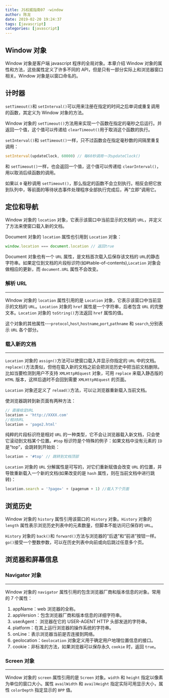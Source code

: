 ```yaml
---
title: JS权威指南07 -window
author: 陈龙
date: 2019-02-20 19:24:37
tags: [javascript]
categories: [javascript]
---
```


## Window 对象

Window 对象是客户端 javascript 程序的全局对象。本章介绍 Window 对象的属性和方法，这些属性定义了许多不同的 API，但是只有一部分实际上和浏览器窗口相关。Window 对象是以窗口命名的。

## 计时器

`setTimeout()`和 `setInterval()`可以用来注册在指定的时间之后单词或重复调用的函数，其定义为 Window 对象的方法。

Window 对象的 `setTimeout()`方法用来实现一个函数在指定的毫秒之后运行。并返回一个值，这个值可以传递给 `clearTimeout()`用于取消这个函数的执行。

`setInterval()`和 `setTimeout()`一样，只不过函数会在指定毫秒数的间隔里重复调用：

```js
setInterval(updateClock, 60000) // 每60秒调用一次updateClock()
```

和 `setTimeout()`一样，也会返回一个值，这个值可以传递给 `clearInterval()`，用以取消后续函数的调用。

如果以 `0` 毫秒调用 `setTimeout()`，那么指定的函数不会立刻执行。相反会把它放到队列中，等前面的等待状态事件处理程序全部执行完成后，再“立即”调用它。

## 定位和导航

Window 对象的 `location` 对象，它表示该窗口中当前显示的文档的 `URL`，并定义了方法来使窗口载入新的文档。

Document 对象的 `location` 属性也引用到 `Location` 对象：

```js
window.location === document.location // 返回true
```

Document 对象也有一个 `URL` 属性，是文档首次载入后保存该文档的 `URL`的静态字符串。如果定位到文档的片段标识符(如#table-of-contents),`Location` 对象会做相应的更新，而 `document.URL` 属性不会改变。

### 解析 URL

---

WIndow 对象的 `location` 属性引用的是 `Location` 对象，它表示该窗口中当前显示的文档的 `URL`。`Location` 对象的 `href` 属性是一个字符串，后者包含 `URL` 的完整文本。`Location` 对象的 `toString()`方法返回 `href` 属性的值。

这个对象的其他属性---`protocol`,`host`,`hostname`,`port`,`pathname` 和 `search`,分别表示 `URL` 各个部分。

### 载入新的文档

---

`Location` 对象的 `assign()`方法可以使窗口载入并显示你指定的 `URL` 中的文档。`replace()`方法类似，但他在载入新的文档之前会把浏览历史中把当前文档删除。比如当要检测到用户不支持 `XMLHttpREquest` 对象，可用 `replace` 来载入静态版的 `HTML` 版本，这样后退时不会回到需要 `XMLHttpREquest` 的页面。

`Location` 对象还定义了 `reload()`方法，可以让浏览器重新载入当前文档。

使浏览器跳转到新页面有两种方法：

```js
// 直接给定URL
location = 'http://XXXX.com'
//相对URL
location = 'page2.html'
```

纯粹的片段标识符是相对 `URL` 的一种类型，它不会让浏览器载入新文档，只会使它滚动到文档某个位置。`#top` 标识符是个特殊的例子：如果文档中没有元素的 `ID` 是“top”，会跳转到开始处：

```js
location = '#top' // 跳转到文档顶部
```

`Location` 对象的 `URL` 分解属性是可写的，对它们重新赋值会改变 `URL` 的位置，并导致重新载入一个新的文档(如果改变的是 `hash` 属性，则在当前文档中进行跳转)：

```js
location.search = '?page=' + (pagenum + 1) //载入下个页面
```

## 浏览历史

Window 对象的 `history` 属性引用该窗口的 `History` 对象。`History` 对象的 `length` 属性表示浏览历史列表中的元素数量，但脚本不能访问已保存的 `URL`。

`History` 对象的 `back()`和 `forward()`方法与浏览器的“后退”和“前进”按钮一样。`go()`接受一个整数参数，可以在历史列表中向前或向后跳过任意多个页。

## 浏览器和屏幕信息

### Navigator 对象

---

Window 对象的 `navigator` 属性引用的包含浏览器厂商和版本信息的对象。常用的 7 个属性：

1. appName：web 浏览器的全称。
2. appVersion：包含浏览器厂商和版本信息的详细字符串。
3. userAgent： 浏览器在它的 USER-AGENT HTTP 头部发送的字符串。
4. platform：在其上运行浏览器的操作系统的字符串。
5. onLine：表示浏览器当前是否连接到网络。
6. geolocation：`Geolocation` 对象定义用于确定用户地理位置信息的接口。
7. cookie：非标准的方法，如果浏览器可以保存永久 `cookie` 时，返回 `true`。

### Screen 对象

---

Window 对象的 `screen` 属性引用的是 `Screen` 对象。`width` 和 `height` 指定以像素为单位的窗口大小。属性 `availWidth` 和 `availHeight` 指定实际可用显示大小，属性 `colorDepth` 指定显示的 `BPP` 值。

